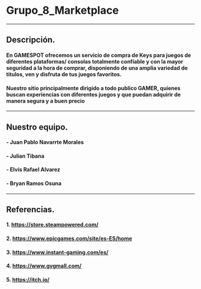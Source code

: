 # Grupo_8_Marketplace

---

## Descripción.
#### En GAMESPOT ofrecemos un servicio de compra de Keys para juegos de diferentes plataformas/ consolas totalmente confiable y con la mayor seguridad a la hora de comprar, disponiendo de una amplia variedad de titulos, ven y disfruta de tus juegos favoritos.
#### Nuestro sitio principalmente dirigido a todo publico GAMER, quienes buscan experiencias con diferentes juegos y que puedan adquirir de manera segura y a buen precio

---

## Nuestro equipo.
#### - Juan Pablo Navarrte Morales
#### - Julian Tibana
#### - Elvis Rafael Alvarez
#### - Bryan Ramos Osuna

---

## Referencias.

#### 1. https://store.steampowered.com/
#### 2. https://www.epicgames.com/site/es-ES/home
#### 3. https://www.instant-gaming.com/es/
#### 4. https://www.gvgmall.com/
#### 5. https://itch.io/

